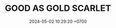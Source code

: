---
layout: teamCard
permalink: /team/:title.html
categories: LA2024JN LIN1 LIN LIN2 LIN3 LIN7 LIN8
maincover: /assets/logos/GAG.png
puntosLJMAYO24:
date: 2024-05-02 10:29:20 +0700
title: GOOD AS GOLD SCARLET
tag: johto042024
color: black
puntosLJ202404: 12
grupo: sur
background: '#F16C38'
cover: /assets/ver.png
team: GOOD AS GOLD SCARLET
ID: GOOD S
status: <i class="fa-soLINNd fa-check"></i>
puntos: 10
pj: 4
#PARTIDO 1
j1: RONDA 1
p1: GOLD S
pp1: HGSS
r1: 
bg1: rock
rr1: 
pt1: 0
pj1: 0
#PARTIDO 2
j2: RONDA 2
p2: GOLD S
pp2: RN
bg2: rock
r2: 
rr2: 
pt2: 0
pj2: 0

#PARTIDO 3
j3: RONDA 3
p3: TSF
pp3: GOLD S
bg3: rock
r3: 
rr3:
pt3: 0
pj3: 0

#PARTIDO 4
j4: RONDA 4
p4: BNT
pp4: GOLD S
bg4: rock
r4: 
rr4:
pt4: 0
pj4: 0
#PARTIDO 5
j5: RONDA 5
p5: GOD O
pp5: GOLD S
bg5: rock
r5: 
rr5:
pt5: 0
pj5: 0
#PARTIDO 6
j6: RONDA 6
p6: HGHG
pp6: GOLD S
bg6: rock
r6: 1
rr6: 3
pt6: 3
pj6: 1
#PARTIDO 7
j7: RONDA 7
p7:  GOLD S
pp7: P1
bg7: rock
r7: 1
rr7: 3
pt7: 1
pj7: 1
#PARTIDO 8
j8: RONDA 8
p8:  GOLD S
pp8: SSI 
bg8: rock
rr8: 
r8: 
pt8: 0
pj8: 0
#PARTIDO 9
j9: RONDA 9
p9: IL
pp9: GOLD S
bg9: rock
r9: 
rr9:  
pt9: 0
pj9: 0

#PARTIDO 10
j10: RONDA 10
p10: GOD G
pp10: GOLD S
bg10: rock
r10: 0
rr10: 4
pt10: 4
pj10: 1

#PARTIDO 11
j11: RONDA 11
p11: GOLD V
pp11: GOLD S
bg11: rock
r11: 2
rr11: 2
pt11: 2
pj11: 1
stream: <i class="fa-brands fa-twitch text-white"></i>
dia: 20
hora: '22:10'
---